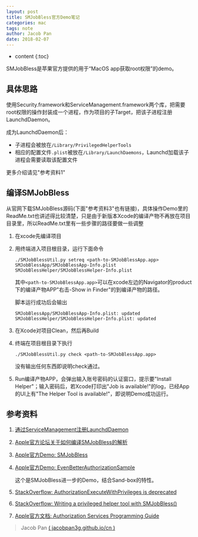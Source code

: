 ```yaml
---
layout: post
title: SMJobBless官方Demo笔记
categories: mac
tags: note
author: Jacob Pan
date: 2018-02-07
---
```


* content
{:toc}


SMJobBless是苹果官方提供的用于“MacOS app获取root权限”的demo。


## 具体思路

使用Security.framework和ServiceManagement.framework两个库，把需要root权限的操作封装成一个进程，作为项目的子Target，把该子进程注册LaunchdDaemon。

成为LaunchdDaemon后：
- 子进程会被放在`/Library/PrivilegedHelperTools`
- 相应的配置文件`.plist`被放在`/Library/LaunchDaemons`，Launchd加载该子进程会需要读取该配置文件

更多介绍请见"参考资料1"


## 编译SMJobBless

从官网下载SMJobBless源码(下面"参考资料3"也有链接)，具体操作Demo里的ReadMe.txt也讲述得比较清楚，只是由于新版本Xcode的编译产物不再放在项目目录里，所以ReadMe.txt里有一些步骤的路径要做一些调整

1. 在xcode先编译项目

2. 用终端进入项目根目录，运行下面命令

   ```shell
   ./SMJobBlessUtil.py setreq <path-to-SMJobBlessApp.app> SMJobBlessApp/SMJobBlessApp-Info.plist SMJobBlessHelper/SMJobBlessHelper-Info.plist
   ```
   其中`<path-to-SMJobBlessApp.app>`可以在xcode左边的Navigator的product下的编译产物APP"右击-Show in Finder"的到编译产物的路径。

   脚本运行成功后会输出
   ```
   SMJobBlessApp/SMJobBlessApp-Info.plist: updated
   SMJobBlessHelper/SMJobBlessHelper-Info.plist: updated
   ```

3. 在Xcode对项目Clean，然后再Build

4. 终端在项目根目录下执行

   ```shell
   ./SMJobBlessUtil.py check <path-to-SMJobBlessApp.app>
   ```
   没有输出任何东西即说明check通过。

5. Run编译产物APP，会弹出输入账号密码的认证窗口，提示要"Install Helper"；输入密码后，若Xcode打印出"Job is available!"的log，已经App的UI上有"The Helper Tool is available!"，即说明Demo成功运行。

   
## 参考资料

1. [通过ServiceManagement注册LaunchdDaemon](http://blog.csdn.net/suhuaiqiang_janlay/article/details/71374287)

2. [Apple官方论坛关于如何编译SMJobBless的解析](https://forums.developer.apple.com/thread/30309)

3. [Apple官方Demo: SMJobBless](https://developer.apple.com/library/content/samplecode/SMJobBless/Introduction/Intro.html)

4. [Apple官方Demo: EvenBetterAuthorizationSample](https://developer.apple.com/library/content/samplecode/EvenBetterAuthorizationSample/Introduction/Intro.html)

   这个是SMJobBless进一步的Demo，结合Sand-box的特性。

5. [StackOverflow: AuthorizationExecuteWithPrivileges is deprecated
](https://stackoverflow.com/questions/9134841/writing-a-privileged-helper-tool-with-smjobbless)

6. [StackOverflow: Writing a privileged helper tool with SMJobBless()](https://stackoverflow.com/questions/9134841/writing-a-privileged-helper-tool-with-smjobbless)

7. [Apple官方文档: Authorization Services Programming Guide
](https://developer.apple.com/library/content/documentation/Security/Conceptual/authorization_concepts/)

> Jacob Pan [( jacobpan3g.github.io/cn )](http://jacobpan3g.github.io/cn)

